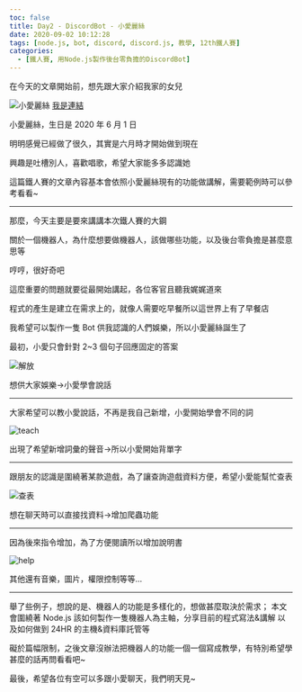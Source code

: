 ```yaml
---
toc: false
title: Day2 - DiscordBot - 小愛麗絲
date: 2020-09-02 10:12:28
tags: [node.js, bot, discord, discord.js, 教學, 12th鐵人賽]
categories:
  - [鐵人賽, 用Node.js製作後台零負擔的DiscordBot]
---
```


在今天的文章開始前，想先跟大家介紹我家的女兒

![小愛麗絲](https://i.imgur.com/jnSGjxu.png)
[我是連結](https://supr.link/COL1X)

小愛麗絲，生日是 2020 年 6 月 1 日

明明感覺已經做了很久，其實是六月時才開始做到現在

興趣是吐槽別人，喜歡唱歌，希望大家能多多認識她

<!-- more -->

這篇鐵人賽的文章內容基本會依照小愛麗絲現有的功能做講解，需要範例時可以參考看看~

---

那麼，今天主要是要來講講本次鐵人賽的大鋼

關於一個機器人，為什麼想要做機器人，該做哪些功能，以及後台零負擔是甚麼意思等

哼哼，很好奇吧

這麼重要的問題就要從最開始講起，各位客官且聽我娓娓道來

程式的產生是建立在需求上的，就像人需要吃早餐所以這世界上有了早餐店

我希望可以製作一隻 Bot 供我認識的人們娛樂，所以小愛麗絲誕生了

最初，小愛只會針對 2~3 個句子回應固定的答案

![解放](https://i.imgur.com/cew9uKd.png)

想供大家娛樂->小愛學會說話

---

大家希望可以教小愛說話，不再是我自己新增，小愛開始學會不同的詞

![teach](https://i.imgur.com/r7sSFlZ.png)

出現了希望新增詞彙的聲音->所以小愛開始背單字

---

跟朋友的認識是圍繞著某款遊戲，為了讓查詢遊戲資料方便，希望小愛能幫忙查表

![查表](https://i.imgur.com/MZNmVDc.png)

想在聊天時可以直接找資料->增加爬蟲功能

---

因為後來指令增加，為了方便閱讀所以增加說明書

![help](https://i.imgur.com/FxYPkWv.png)

其他還有音樂，圖片，權限控制等等…

---

舉了些例子，想說的是、機器人的功能是多樣化的，想做甚麼取決於需求；
本文會圍繞著 Node.js 該如何製作一隻機器人為主軸，分享目前的程式寫法&講解
以及如何做到 24HR 的主機&資料庫託管等

礙於篇幅限制，之後文章沒辦法把機器人的功能一個一個寫成教學，有特別希望學甚麼的話再問看看吧~

最後，希望各位有空可以多跟小愛聊天，我們明天見~
